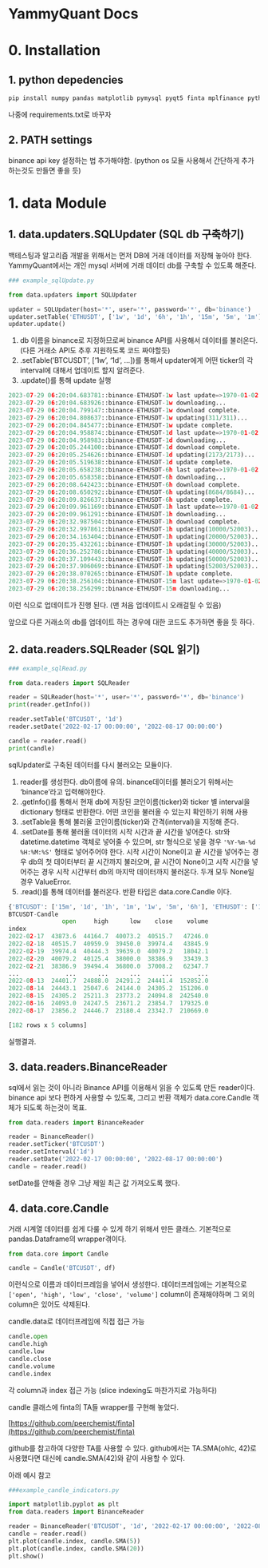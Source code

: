 # YammyQuant Docs

# 0. Installation

## 1. python depedencies

```python
pip install numpy pandas matplotlib pymysql pyqt5 finta mplfinance python-binance
```

나중에 requirements.txt로 바꾸자

## 2. PATH settings

binance api key 설정하는 법 추가해야함. (python os 모듈 사용해서 간단하게 추가하는것도 만들면 좋을 듯)

# 1. data Module

## 1. data.updaters.SQLUpdater (SQL db 구축하기)

 백테스팅과 알고리즘 개발을 위해서는 먼저 DB에 거래 데이터를 저장해 놓아야 한다. YammyQuant에서는 개인 mysql 서버에 거래 데이터 db를 구축할 수 있도록 해준다.

```python
### example_sqlUpdate.py

from data.updaters import SQLUpdater

updater = SQLUpdater(host='*', user='*', password='*', db='binance')
updater.setTable('ETHUSDT', ['1w', '1d', '6h', '1h', '15m', '5m', '1m'])
updater.update()
```

1. db 이름을 binance로 지정하므로써 binance API를 사용해서 데이터를 불러온다. (다른 거래소 API도 추후 지원하도록 코드 짜야할듯)
2. .setTable(’BTCUSDT’, [’1w’, ‘1d’, …])를 통해서 updater에게 어떤 ticker의 각 interval에 대해서 업데이트 할지 알려준다.
3. .update()를 통해 update 실행

```python
2023-07-29 06:20:04.683781::binance-ETHUSDT-1w last update=>1970-01-02 10:17:36.
2023-07-29 06:20:04.683926::binance-ETHUSDT-1w downloading...
2023-07-29 06:20:04.799147::binance-ETHUSDT-1w download complete.
2023-07-29 06:20:04.808637::binance-ETHUSDT-1w updating(311/311)...
2023-07-29 06:20:04.845477::binance-ETHUSDT-1w update complete.
2023-07-29 06:20:04.958874::binance-ETHUSDT-1d last update=>1970-01-02 10:17:36.
2023-07-29 06:20:04.958983::binance-ETHUSDT-1d downloading...
2023-07-29 06:20:05.244100::binance-ETHUSDT-1d download complete.
2023-07-29 06:20:05.254626::binance-ETHUSDT-1d updating(2173/2173)...
2023-07-29 06:20:05.519638::binance-ETHUSDT-1d update complete.
2023-07-29 06:20:05.658238::binance-ETHUSDT-6h last update=>1970-01-02 10:17:36.
2023-07-29 06:20:05.658358::binance-ETHUSDT-6h downloading...
2023-07-29 06:20:08.642423::binance-ETHUSDT-6h download complete.
2023-07-29 06:20:08.650292::binance-ETHUSDT-6h updating(8684/8684)...
2023-07-29 06:20:09.826637::binance-ETHUSDT-6h update complete.
2023-07-29 06:20:09.961169::binance-ETHUSDT-1h last update=>1970-01-02 10:17:36.
2023-07-29 06:20:09.961291::binance-ETHUSDT-1h downloading...
2023-07-29 06:20:32.987504::binance-ETHUSDT-1h download complete.
2023-07-29 06:20:32.997861::binance-ETHUSDT-1h updating(10000/52003)...
2023-07-29 06:20:34.163404::binance-ETHUSDT-1h updating(20000/52003)...
2023-07-29 06:20:35.432261::binance-ETHUSDT-1h updating(30000/52003)...
2023-07-29 06:20:36.252786::binance-ETHUSDT-1h updating(40000/52003)...
2023-07-29 06:20:37.109443::binance-ETHUSDT-1h updating(50000/52003)...
2023-07-29 06:20:37.906069::binance-ETHUSDT-1h updating(52003/52003)...
2023-07-29 06:20:38.070265::binance-ETHUSDT-1h update complete.
2023-07-29 06:20:38.256104::binance-ETHUSDT-15m last update=>1970-01-02 10:17:36.
2023-07-29 06:20:38.256299::binance-ETHUSDT-15m downloading...
```

이런 식으로 업데이트가 진행 된다. (맨 처음 업데이트시 오래걸릴 수 있음)

앞으로 다른 거래소의 db를 업데이트 하는 경우에 대한 코드도 추가하면 좋을 듯 하다.

## 2. data.readers.SQLReader (SQL 읽기)

```python
### example_sqlRead.py

from data.readers import SQLReader

reader = SQLReader(host='*', user='*', password='*', db='binance')
print(reader.getInfo())

reader.setTable('BTCUSDT', '1d')
reader.setDate('2022-02-17 00:00:00', '2022-08-17 00:00:00')

candle = reader.read()
print(candle)
```

sqlUpdater로 구축된 데이터를 다시 불러오는 모듈이다.

1. reader를 생성한다. db이름에 유의. binance데이터를 불러오기 위해서는 ‘binance’라고 입력해야한다.
2. .getInfo()를 통해서 현재 db에 저장된 코인이름(ticker)와 ticker 별 interval을 dictionary 형태로 반환한다. 어떤 코인을 불러올 수 있는지 확인하기 위해 사용
3. .setTable을 통해 불러올 코인이름(ticker)와 간격(interval)을 지정해 준다.
4. .setDate를 통해 불러올 데이터의 시작 시간과 끝 시간을 넣어준다. str와 datetime.datetime 객체로 넣어줄 수 있으며, str 형식으로 넣을 경우 `'%Y-%m-%d %H:%M:%S'` 형태로 넣어주어야 한다.
시작 시간이 None이고 끝 시간을 넣어주는 경우 db의 첫 데이터부터 끝 시간까지 불러오며, 끝 시간이 None이고 시작 시간을 넣어주는 경우 시작 시간부터 db의 마지막 데이터까지 불러온다. 두개 모두 None일 경우 ValueError.
5. .read()를 통해 데이터를 불러온다. 반환 타입은 data.core.Candle 이다.

```python
{'BTCUSDT': ['15m', '1d', '1h', '1m', '1w', '5m', '6h'], 'ETHUSDT': ['15m', '1d', '1h', '1m', '1w', '5m', '6h'], 'XRPUSDT': ['15m', '1d', '1h', '1m', '1w', '5m', '6h']}
BTCUSDT-Candle
               open     high      low    close    volume
index                                                   
2022-02-17  43873.6  44164.7  40073.2  40515.7   47246.0
2022-02-18  40515.7  40959.9  39450.0  39974.4   43845.9
2022-02-19  39974.4  40444.3  39639.0  40079.2   18042.1
2022-02-20  40079.2  40125.4  38000.0  38386.9   33439.3
2022-02-21  38386.9  39494.4  36800.0  37008.2   62347.7
...             ...      ...      ...      ...       ...
2022-08-13  24401.7  24888.0  24291.2  24441.4  152852.0
2022-08-14  24443.1  25047.6  24144.0  24305.2  151206.0
2022-08-15  24305.2  25211.3  23773.2  24094.8  242540.0
2022-08-16  24093.0  24247.5  23671.2  23854.7  179325.0
2022-08-17  23856.2  24446.7  23180.4  23342.7  210669.0

[182 rows x 5 columns]
```

실행결과.

## 3. data.readers.BinanceReader

sql에서 읽는 것이 아니라 Binance API를 이용해서 읽을 수 있도록 만든 reader이다. binance api 보다 편하게 사용할 수 있도록, 그리고 반환 객체가 data.core.Candle 객체가 되도록 하는것이 목표.
 

```python
from data.readers import BinanceReader

reader = BinanceReader()
reader.setTicker('BTCUSDT')
reader.setInterval('1d')
reader.setDate('2022-02-17 00:00:00', '2022-08-17 00:00:00')
candle = reader.read()
```
setDate를 안해줄 경우 그냥 제일 최근 값 가져오도록 했다.

## 4. data.core.Candle

거래 시계열 데이터를 쉽게 다룰 수 있게 하기 위해서 만든 클래스. 기본적으로 pandas.Dataframe의 wrapper겪이다.

```python
from data.core import Candle

candle = Candle('BTCUSDT', df)
```

이런식으로 이름과 데이터프레임을 넣어서 생성한다. 데이터프레임에는 기본적으로 `['open', 'high', 'low', 'close', 'volume']` column이 존재해야하며 그 외의 column은 있어도 삭제된다.

candle.data로 데이터프레임에 직접 접근 가능

```python
candle.open
candle.high
candle.low
candle.close
candle.volume
candle.index
```

각 column과 index 접근 가능 (slice indexing도 마찬가지로 가능하다)

candle 클래스에 finta의 TA들 wrapper를 구현해 놓았다.

[https://github.com/peerchemist/finta](https://github.com/peerchemist/finta)

github를 참고하여 다양한 TA를 사용할 수 있다. github에서는 TA.SMA(ohlc, 42)로 사용했다면 대신에 candle.SMA(42)와 같이 사용할 수 있다.

아래 예시 참고

```python
###example_candle_indicators.py

import matplotlib.pyplot as plt
from data.readers import BinanceReader

reader = BinanceReader('BTCUSDT', '1d', '2022-02-17 00:00:00', '2022-08-17 00:00:00')
candle = reader.read()
plt.plot(candle.index, candle.SMA(5))
plt.plot(candle.index, candle.SMA(20))
plt.show()
```
